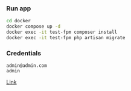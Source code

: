 ### Run app

```bash
cd docker
docker compose up -d
docker exec -it test-fpm composer install
docker exec -it test-fpm php artisan migrate
```

### Credentials

```
admin@admin.com
admin
```

[Link](http://127.0.0.1/admin/users/1/edit)
